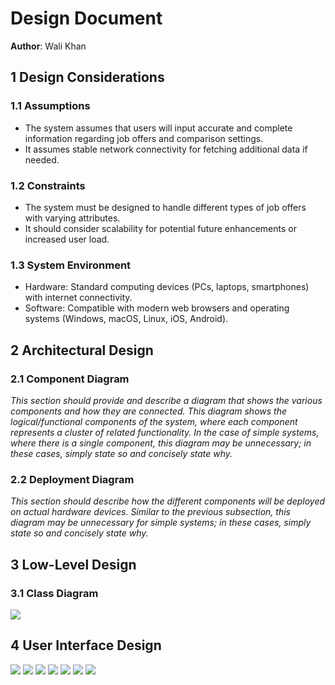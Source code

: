 # Design Document

**Author**: Wali Khan

## 1 Design Considerations

### 1.1 Assumptions
- The system assumes that users will input accurate and complete information regarding job offers and comparison settings.
- It assumes stable network connectivity for fetching additional data if needed.
### 1.2 Constraints
- The system must be designed to handle different types of job offers with varying attributes.
- It should consider scalability for potential future enhancements or increased user load.

### 1.3 System Environment
- Hardware: Standard computing devices (PCs, laptops, smartphones) with internet connectivity.
- Software: Compatible with modern web browsers and operating systems (Windows, macOS, Linux, iOS, Android).

## 2 Architectural Design

### 2.1 Component Diagram

*This section should provide and describe a diagram that shows the various components and how they are connected. This diagram shows the logical/functional components of the system, where each component represents a cluster of related functionality. In the case of simple systems, where there is a single component, this diagram may be unnecessary; in these cases, simply state so and concisely state why.*

### 2.2 Deployment Diagram

*This section should describe how the different components will be deployed on actual hardware devices. Similar to the previous subsection, this diagram may be unnecessary for simple systems; in these cases, simply state so and concisely state why.*

## 3 Low-Level Design

### 3.1 Class Diagram
![](images/group-design.png)


## 4 User Interface Design
![](images/mainmenu.png)
![](images/enterjob.png)
![](images/enteroffer.png)
![](images/offersaved.png)
![](images/adjustsetting.png)
![](images/comparelist.png)
![](images/comparison.png)


